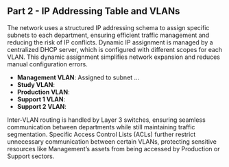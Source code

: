 ## Part 2 - IP Addressing Table and VLANs

The network uses a structured IP addressing schema to assign specific subnets to each department, ensuring efficient traffic management and reducing the risk of IP conflicts. Dynamic IP assignment is managed by a centralized DHCP server, which is configured with different scopes for each VLAN. This dynamic assignment simplifies network expansion and reduces manual configuration errors.

- **Management VLAN**: Assigned to subnet ...
- **Study VLAN**:
- **Production VLAN**:
- **Support 1 VLAN**:
- **Support 2 VLAN**:

Inter-VLAN routing is handled by Layer 3 switches, ensuring seamless communication between departments while still maintaining traffic segmentation. Specific Access Control Lists (ACLs) further restrict unnecessary communication between certain VLANs, protecting sensitive resources like Management’s assets from being accessed by Production or Support sectors.
